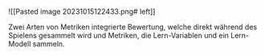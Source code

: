 ![[Pasted image 20231015122433.png# left]]

Zwei Arten von Metriken integrierte Bewertung, welche direkt während des Spielens gesammelt wird und Metriken, die Lern-Variablen und ein Lern-Modell sammeln. 